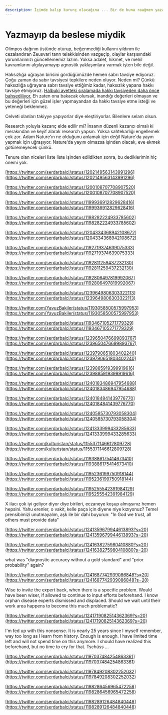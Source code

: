 ```yaml
---
description: İçimde kalıp kurunç olacağına ... Bir de buna raağmen yazamadıklarım var ...
---
```


# Yazmayıp da beslese miydik

Olimpos dağının üstünde oturup, beğenmediği kullarını yıldırım ile cezalandıran Zeusvari tanrı telakkisinden vazgeçip, olaylar karşısındaki yorumlarımızı güncellememiz lazım. Yoksa adalet, hikmet, ve mehil kavramlarını algılayamayıp agnostik yaklaşımlara varmak işten bile değil.

Haksızlığa uğrayan birisini gördüğümüzde hemen sabrı tavsiye ediyoruz. Çoğu zaman da sabır tavsiyesi tepkilere neden oluyor. Neden mi? Çünkü haksızlığa uğrayana sabrı tavsiye ettiğimiz kadar, haksızlık yapana hakkı tavsiye etmiyoruz. [Halbuki ayetteki sıralamada hakkı tavsiyeden daha önce bahsediliyor.](http://kuran.diyanet.gov.tr/mushaf/kuran-meal-2/asr-suresi-103/ayet-2/diyanet-isleri-baskanligi-meali-1) Eh zaten ona bakacak olursak, inandığı değerleri olmayan ve bu değerleri için güzel işler yapmayandan da hakkı tavsiye etme isteği ve yeteneği beklenmez.

Celveti olanları takiyye yapıyorlar diye eleştiriyorlar. Bilenlere selam olsun.

Research yoluyla kazanç elde edilir mi? İnsanın düzenli kazancı olmalı ki merakından ve keyif alarak research yapsın. Yoksa sahtekarlığı engellemek çok zor. Adam Nature'ın ne olduğunu anlamak için değil Nature'da yayın yapmak için uğraşıyor. Nature'da yayını olmazsa işinden olacak, eve ekmek götüremeyecek çünkü.

Tenure olan niceleri liste liste işinden edildikten sonra, bu dediklerimin hiç önemi yok.

[https://twitter.com/serdarbalci/status/1202149563143991296](https://twitter.com/serdarbalci/status/1202149563143991296)

[https://twitter.com/serdarbalci/status/1200108707708907520](https://twitter.com/serdarbalci/status/1200108707708907520)

[https://twitter.com/serdarbalci/status/1199936912829628416](https://twitter.com/serdarbalci/status/1199936912829628416)

[https://twitter.com/serdarbalci/status/1198282224933785602](https://twitter.com/serdarbalci/status/1198282224933785602)

[https://twitter.com/serdarbalci/status/1204334368942108672](https://twitter.com/serdarbalci/status/1204334368942108672)

[https://twitter.com/serdarbalci/status/1192719374639075333](https://twitter.com/serdarbalci/status/1192719374639075333)

[https://twitter.com/serdarbalci/status/1192811259437232130](https://twitter.com/serdarbalci/status/1192811259437232130)

[https://twitter.com/serdarbalci/status/1192806497819992067](https://twitter.com/serdarbalci/status/1192806497819992067)

[https://twitter.com/serdarbalci/status/1239649806303322113](https://twitter.com/serdarbalci/status/1239649806303322113)

[https://twitter.com/YavuzBakiler/status/1193058500575997953](https://twitter.com/YavuzBakiler/status/1193058500575997953)

[https://twitter.com/serdarbalci/status/1193467105271779329](https://twitter.com/serdarbalci/status/1193467105271779329)

[https://twitter.com/serdarbalci/status/1239650476699893767](https://twitter.com/serdarbalci/status/1239650476699893767)

[https://twitter.com/serdarbalci/status/1239790651803402240](https://twitter.com/serdarbalci/status/1239790651803402240)

[https://twitter.com/serdarbalci/status/1239885919399919616](https://twitter.com/serdarbalci/status/1239885919399919616)

[https://twitter.com/serdarbalci/status/1240183486947954688](https://twitter.com/serdarbalci/status/1240183486947954688)

[https://twitter.com/serdarbalci/status/1240184841439776770](https://twitter.com/serdarbalci/status/1240184841439776770)

[https://twitter.com/serdarbalci/status/1240585730793058304](https://twitter.com/serdarbalci/status/1240585730793058304)

[https://twitter.com/serdarbalci/status/1241333999433285633](https://twitter.com/serdarbalci/status/1241333999433285633)

[https://twitter.com/kulturistan/status/1155371146612809728](https://twitter.com/kulturistan/status/1155371146612809728)

[https://twitter.com/serdarbalci/status/1193886175414673410](https://twitter.com/serdarbalci/status/1193886175414673410)

[https://twitter.com/serdarbalci/status/1195236199750918144](https://twitter.com/serdarbalci/status/1195236199750918144)

[https://twitter.com/serdarbalci/status/1195255542391984129](https://twitter.com/serdarbalci/status/1195255542391984129)

X ilacı çok iyi geliyor diyor diye birileri, eczaneye koşup almışsınız hemen hepsini. Yahu erenler, o vakit, kelle paça için diyene niye kızıyonuz? Temel prensibimizi unutmayalım, aşk ile bir dahi buyurun: "In God we trust, all others must provide data"

[https://twitter.com/serdarbalci/status/1241359679944613893?s=20](https://twitter.com/serdarbalci/status/1241359679944613893?s=20)

[https://twitter.com/serdarbalci/status/1241638275980410880?s=20](https://twitter.com/serdarbalci/status/1241638275980410880?s=20)

what was "diagnostic accuracy without a gold standard" and "prior probability" again?

[https://twitter.com/serdarbalci/status/1241687742939086848?s=20](https://twitter.com/serdarbalci/status/1241687742939086848?s=20)

Wise to invite the expert back, when there is a specific problem. Would have been wiser, if allowed to continue to input efforts beforehand. I know orphan disease experts dismissed and displaced. Should we wait until their work area happens to become this much problematic?

[https://twitter.com/serdarbalci/status/1241719082514362369?s=20](https://twitter.com/serdarbalci/status/1241719082514362369?s=20)

I'm fed up with this nonsense. It is nearly 25 years since I myself remember, way too long as I learn from history. Enough is enough. I have limited time left and will not spend time on this anymore. I should have realized this beforehand, but no time to cry for that. Tschüss ...

[https://twitter.com/serdarbalci/status/1197037484254863361](https://twitter.com/serdarbalci/status/1197037484254863361)

[https://twitter.com/serdarbalci/status/1197849208302252032](https://twitter.com/serdarbalci/status/1197849208302252032)

[https://twitter.com/serdarbalci/status/1198286456965472258](https://twitter.com/serdarbalci/status/1198286456965472258)

[https://twitter.com/serdarbalci/status/1198289126484840448](https://twitter.com/serdarbalci/status/1198289126484840448)

